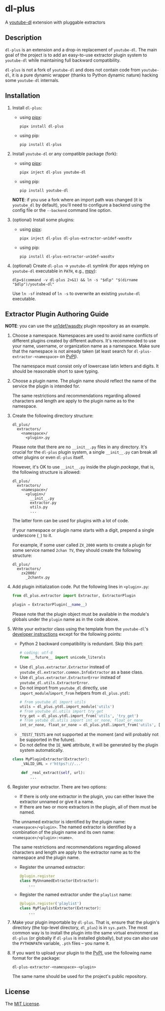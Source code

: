 # dl-plus

A [youtube-dl][youtube-dl-website] extension with pluggable extractors

## Description

`dl-plus` is an extension and a drop-in replacement of `youtube-dl`. The main goal of the project is to add an easy-to-use extractor plugin system to `youtube-dl` while maintaining full backward compatibility.

`dl-plus` is not a fork of `youtube-dl` and does not contain code from `youtube-dl`, it is a pure dynamic wrapper (thanks to Python dynamic nature) hacking some `youtube-dl` internals.

## Installation

1.  Install `dl-plus`:

    * using [pipx][pipx-website]:

      ```
      pipx install dl-plus
      ```

    * using pip:

      ```
      pip install dl-plus
      ```

2.  Install `youtube-dl` or any compatible package (fork):

    * using [pipx][pipx-website]:

      ```
      pipx inject dl-plus youtube-dl
      ```

    * using pip:

      ```
      pip install youtube-dl
      ```

    **NOTE**: if you use a fork where an import path was changed (it is `youtube_dl` by default), you'll need to configure a backend using the config file or the `--backend` command line option.

3.  (optional) Install some plugins:

    * using [pipx][pipx-website]:

      ```
      pipx inject dl-plus dl-plus-extractor-un1def-wasdtv
      ```

    * using pip:

      ```
      pip install dl-plus-extractor-un1def-wasdtv
      ```

4.  (optional) Create `dl-plus` → `youtube-dl` symlink (for apps relying on `youtube-dl` executable in `PATH`, e.g., [mpv][mpv-website]):

    ```
    dlp=$(command -v dl-plus 2>&1) && ln -s "$dlp" "$(dirname "$dlp")/youtube-dl"
    ```

    Use `ln -sf` instead of `ln -s` to overwrite an existing `youtube-dl` executable.

## Extractor Plugin Authoring Guide

**NOTE**: you can use the [un1def/wasdtv][un1def-wasdtv-extractor-repo] plugin repository as an example.

1.  Choose a namespace. Namespaces are used to avoid name conflicts of different plugins created by different authors. It's recommended to use your name, username, or organization name as a namespace. Make sure that the namespace is not already taken (at least search for `dl-plus-extractor-<namespace>` on [PyPI][pypi-website]).

    The namespace must consist only of lowercase latin letters and digits. It should be reasonable short to save typing.

2.  Choose a plugin name. The plugin name should reflect the name of the service the plugin is intended for.

    The same restrictions and recommendations regarding allowed characters and length are apply to the plugin name as to the namespace.

3.  Create the following directory structure:

    ```
    dl_plus/
      extractors/
        <namespace>/
          <plugin>.py
    ```

    Please note that there are no `__init__.py` files in any directory. It's crucial for the `dl-plus` plugin system, a single `__init__.py` can break all other plugins or even `dl-plus` itself.

    However, it's OK to use `__init__.py` inside the plugin *package*, that is, the following structure is allowed:

    ```
    dl_plus/
      extractors/
        <namespace>/
          <plugin>/
            __init__.py
            extractor.py
            utils.py
            ...
    ```

    The latter form can be used for plugins with a lot of code.

    If your namespace or plugin name starts with a digit, prepend a single underscore (`_`) to it.

    For example, if some user called `ZX_2000` wants to create a plugin for some service named `2chan TV`, they should create the following structure:

    ```
    dl_plus/
      extractors/
        zx2000/
          _2chantv.py
    ```

4.  Add plugin initialization code. Put the following lines in `<plugin>.py`:

    ```python
    from dl_plus.extractor import Extractor, ExtractorPlugin

    plugin = ExtractorPlugin(__name__)
    ```

    Please note that the plugin object must be available in the module's globals under the `plugin` name as in the code above.

5.  Write your extractor class using the template from the `youtube-dl`'s [developer instructions][youtube-dl-extractor-guide] except for the following points:

    * Python 2 backward compatibility is redundant. Skip this part:
      ```python
      # coding: utf-8
      from __future__ import unicode_literals
      ```
    * Use `dl_plus.extractor.Extractor` instead of `youtube_dl.extractor.common.InfoExtractor` as a base class.
    * Use `dl_plus.extractor.ExtractorError` instead of `youtube_dl.utils.ExtractorError`.
    * Do not import from `youtube_dl` directly, use `import_module`/`import_from` helpers from `dl_plus.ytdl`:
      ```python
      # from youtube_dl import utils
      utils = dl_plus.ytdl.import_module('utils')
      # from youtube_dl.utils import try_get
      try_get = dl_plus.ytdl.import_from('utils', 'try_get')
      # from yotube_dl.utils import int_or_none, float_or_none
      int_or_none, float_or_none = dl_plus.ytdl.import_from('utils', ['int_or_none', 'float_or_none'])
      ```
    * `_TEST`/`_TESTS` are not supported at the moment (and will probably not be supported in the future).
    * Do not define the `IE_NAME` attribute, it will be generated by the plugin system automatically.

    ```python
    class MyPluginExtractor(Extractor):
        _VALID_URL = r'https?://...'

        def _real_extract(self, url):
            ...
    ```

6.  Register your extractor. There are two options:

    * If there is only one extractor in the plugin, you can either leave the extractor unnamed or give it a name.
    * If there are two or more extractors in the plugin, all of them must be named.

    The unnamed extractor is identified by the plugin name: `<namespace>/<plugin>`. The named extractor is identified by a combination of the plugin name and its own name: `<namespace>/<plugin>:<name>`.

    The same restrictions and recommendations regarding allowed characters and length are apply to the extractor name as to the namespace and the plugin name.

    * Register the unnamed extractor:

      ```python
      @plugin.register
      class MyUnnamedExtractor(Extractor):
          ...
      ```

    * Register the named extractor under the `playlist` name:

      ```python
      @plugin.register('playlist')
      class MyPlaylistExtractor(Extractor):
          ...
      ```

7.  Make your plugin importable by `dl-plus`. That is, ensure that the plugin's directory (the top-level directory, `dl_plus`) is in `sys.path`. The most common way is to install the plugin into the same virtual environment as `dl-plus` (or globally if `dl-plus` is installed globally), but you can also use the `PYTHONPATH` variable, `.pth` files – you name it.

8.  If you want to upload your plugin to the [PyPI][pypi-website], use the following name format for the package:

    ```
    dl-plus-extractor-<namespace>-<plugin>
    ```

    The same name should be used for the project's public repository.

## License

The [MIT License][license].


[youtube-dl-website]: https://youtube-dl.org/
[youtube-dl-extractor-guide]: https://web.archive.org/web/20201019114817if_/https://github.com/ytdl-org/youtube-dl#adding-support-for-a-new-site
[pipx-website]: https://pipxproject.github.io/pipx/
[mpv-website]: https://mpv.io/
[pypi-website]: https://pypi.org/
[un1def-wasdtv-extractor-repo]: https://github.com/un-def/dl-plus-extractor-un1def-wasdtv
[license]: https://github.com/un-def/dl-plus/blob/master/LICENSE
